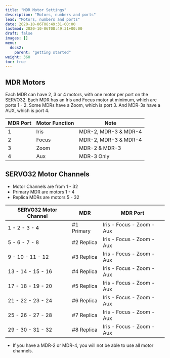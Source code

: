 ```yaml
---
title: "MDR Motor Settings"
description: "Motors, numbers and ports"
lead: "Motors, numbers and ports"
date: 2020-10-06T08:49:31+00:00
lastmod: 2020-10-06T08:49:31+00:00
draft: false
images: []
menu:
  docs2:
    parent: "getting started"
weight: 360
toc: true
---
```



## MDR Motors

Each MDR can have 2, 3 or 4 motors, with one motor per port on the SERVO32. Each MDR has an Iris and Focus motor at minimum, which are ports 1 - 2. Some MDRs have a Zoom, which is port 3. And MDR-3s have a AUX, which is port 4.

| MDR Port | Motor Function | Note |
| -------- | -------------- | ---- |
| 1 | Iris | MDR-2, MDR-3 & MDR-4 |
| 2 | Focus | MDR-2, MDR-3 & MDR-4 |
| 3 | Zoom | MDR-2 & MDR-3 |
| 4 | Aux | MDR-3 Only |

## SERVO32 Motor Channels

- Motor Channels are from 1 - 32
- Primary MDR are motors 1 - 4
- Replica MDRs are motors 5 - 32

| SERVO32 Motor Channel | MDR | MDR Port |
| -------- | -------------- | ---- |
| 1 - 2 - 3 - 4 | #1 Primary | Iris - Focus - Zoom - Aux |
| 5 - 6 - 7 - 8 | #2 Replica | Iris - Focus - Zoom - Aux |
| 9 - 10 - 11 - 12 | #3 Replica | Iris - Focus - Zoom - Aux |
| 13 - 14 - 15 - 16 | #4 Replica | Iris - Focus - Zoom - Aux |
| 17 - 18 - 19 - 20 | #5 Replica | Iris - Focus - Zoom - Aux |
| 21 - 22 - 23 - 24 | #6 Replica | Iris - Focus - Zoom - Aux |
| 25 - 26 - 27 - 28 | #7 Replica | Iris - Focus - Zoom - Aux |
| 29 - 30 - 31 - 32 | #8 Replica | Iris - Focus - Zoom - Aux |

- If you have a MDR-2 or MDR-4, you will not be able to use all motor channels.
